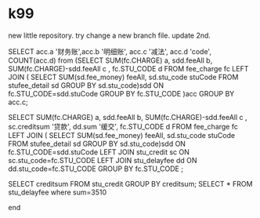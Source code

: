 # k99
new little repository.
try change a new branch file.
update 2nd.



SELECT acc.a '财务账',acc.b '明细账', acc.c '减法', acc.d 'code', COUNT(acc.d) from (SELECT SUM(fc.CHARGE) a, sdd.feeAll b, SUM(fc.CHARGE)-sdd.feeAll c , fc.STU_CODE d FROM fee_charge fc LEFT JOIN (
SELECT SUM(sd.fee_money) feeAll, sd.stu_code stuCode FROM stufee_detail sd GROUP BY sd.stu_code)sdd ON fc.STU_CODE=sdd.stuCode GROUP BY fc.STU_CODE )acc GROUP BY acc.c;

SELECT SUM(fc.CHARGE) a, sdd.feeAll b, SUM(fc.CHARGE)-sdd.feeAll c , sc.creditsum '贷款', dd.sum '缓交', fc.STU_CODE d FROM fee_charge fc LEFT JOIN (
SELECT SUM(sd.fee_money) feeAll, sd.stu_code stuCode FROM stufee_detail sd GROUP BY sd.stu_code)sdd ON fc.STU_CODE=sdd.stuCode 
		LEFT JOIN stu_credit sc ON sc.stu_code=fc.STU_CODE 
		LEFT JOIN stu_delayfee dd ON dd.stu_code=fc.STU_CODE GROUP BY fc.STU_CODE ;

SELECT creditsum FROM stu_credit GROUP BY creditsum;
SELECT * FROM stu_delayfee where sum=3510


end
